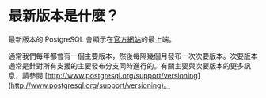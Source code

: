 # 最新版本是什麼？

最新版本的 PostgreSQL 會顯示在[官方網站](http://www.postgresql.org/)的最上端。

通常我們每年都會有一個主要版本，然後每隔幾個月發布一次次要版本。次要版本通常是針對所有支援的主要發布分支同時進行的。有關主要與次要版本的更多訊息，請參閱 [http://www.postgresql.org/support/versioning](http://www.postgresql.org/support/versioning)。

